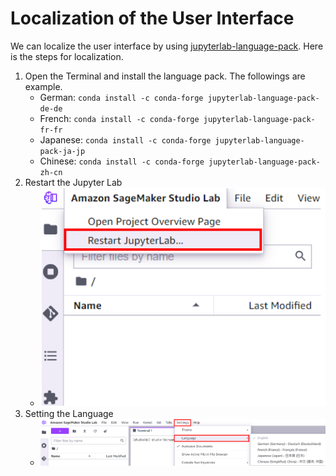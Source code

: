 # Localization of the User Interface

We can localize the user interface by using [jupyterlab-language-pack](https://anaconda.org/search?q=jupyterlab-language-pack). Here is the steps for localization.

1. Open the Terminal and install the language pack. The followings are example.
   * German: `conda install -c conda-forge jupyterlab-language-pack-de-de`
   * French: `conda install -c conda-forge jupyterlab-language-pack-fr-fr`
   * Japanese: `conda install -c conda-forge jupyterlab-language-pack-ja-jp`
   * Chinese: `conda install -c conda-forge jupyterlab-language-pack-zh-cn`
2. Restart the Jupyter Lab
   * ![restart_jupyter_lab.png](restart_jupyter_lab.png)
3. Setting the Language
   * ![setting_language.png](setting_language.png)
